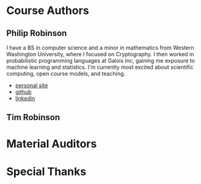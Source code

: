 # Course Authors
## Philip Robinson
I have a BS in computer science and a minor in mathematics from Western Washington University, where I focused on Cryptography. I then worked in probabilistic programming languages at Galois Inc, gaining me exposure to machine learning and statistics. I'm currently most excited about scientific computing, open course models, and teaching.
- [personal site](http://probinso.dyn-o-saur.com)
- [github](https://github.com/probinso)
- [linkedin](https://www.linkedin.com/in/philip-robinson-2878642a)

## Tim Robinson
# Material Auditors
# Special Thanks
